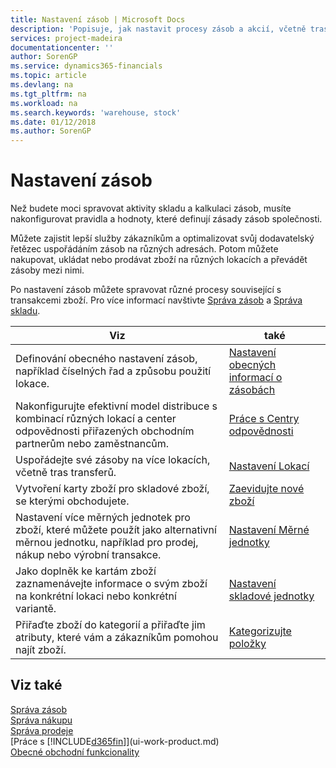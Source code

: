 ```yaml
---
title: Nastavení zásob | Microsoft Docs
description: 'Popisuje, jak nastavit procesy zásob a akcií, včetně tras transferů a lokací, jako jsou sklady.'
services: project-madeira
documentationcenter: ''
author: SorenGP
ms.service: dynamics365-financials
ms.topic: article
ms.devlang: na
ms.tgt_pltfrm: na
ms.workload: na
ms.search.keywords: 'warehouse, stock'
ms.date: 01/12/2018
ms.author: SorenGP
---
```

# <a name="setting-up-inventory"></a>Nastavení zásob
Než budete moci spravovat aktivity skladu a kalkulaci zásob, musíte nakonfigurovat pravidla a hodnoty, které definují zásady zásob společnosti.

Můžete zajistit lepší služby zákazníkům a optimalizovat svůj dodavatelský řetězec uspořádáním zásob na různých adresách. Potom můžete nakupovat, ukládat nebo prodávat zboží na různých lokacích a převádět zásoby mezi nimi.

Po nastavení zásob můžete spravovat různé procesy související s transakcemi zboží. Pro více informací navštivte [Správa zásob](inventory-manage-inventory.md) a [Správa skladu](warehouse-manage-warehouse.md).

| Viz | také |
| --- | --- |
| Definování obecného nastavení zásob, například číselných řad a způsobu použití lokace. |[Nastavení obecných informací o zásobách](inventory-how-setup-general.md) |
|Nakonfigurujte efektivní model distribuce s kombinací různých lokací a center odpovědnosti přiřazených obchodním partnerům nebo zaměstnancům.|[Práce s Centry odpovědnosti](inventory-responsibility-centers.md)|
| Uspořádejte své zásoby na více lokacích, včetně tras transferů. |[Nastavení Lokací](inventory-how-register-new-items.md) |
| Vytvoření karty zboží pro skladové zboží, se kterými obchodujete. |[Zaevidujte nové zboží](inventory-how-register-new-items.md) |
|Nastavení více měrných jednotek pro zboží, které můžete použít jako alternativní měrnou jednotku, například pro prodej, nákup nebo výrobní transakce.|[Nastavení Měrné jednotky](inventory-how-setup-units-of-measure.md)|
|Jako doplněk ke kartám zboží zaznamenávejte informace o svým zboží na konkrétní lokaci nebo konkrétní variantě.|[Nastavení skladové jednotky](inventory-how-to-set-up-stockkeeping-units.md)|
| Přiřaďte zboží do kategorií a přiřaďte jim atributy, které vám a zákazníkům pomohou najít zboží. |[Kategorizujte položky](inventory-how-categorize-items.md) |

## <a name="see-also"></a>Viz také
[Správa zásob](inventory-manage-inventory.md)  
[Správa nákupu](purchasing-manage-purchasing.md)  
[Správa prodeje](sales-manage-sales.md)    
[Práce s [!INCLUDE[d365fin](includes/d365fin_md.md)]](ui-work-product.md)  
[Obecné obchodní funkcionality](ui-across-business-areas.md)
